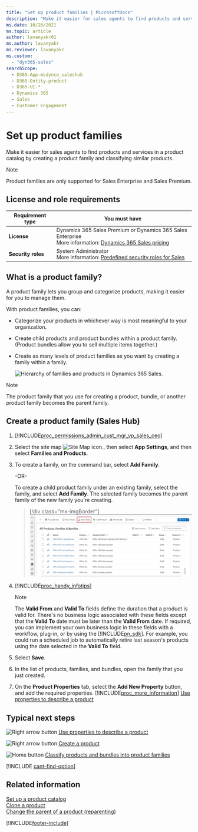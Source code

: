 ```yaml
---
title: "Set up product families | MicrosoftDocs"
description: "Make it easier for sales agents to find products and services in a product catalog by creating a product family and classifying similar products"
ms.date: 10/26/2021
ms.topic: article
author: lavanyakr01
ms.author: lavanyakr
ms.reviewer: lavanyakr
ms.custom: 
  - "dyn365-sales"
searchScope: 
  - D365-App-msdynce_saleshub
  - D365-Entity-product
  - D365-UI-*
  - Dynamics 365
  - Sales
  - Customer Engagement
---
```

# Set up product families 

Make it easier for sales agents to find products and services in a product catalog by creating a product family and classifying similar products.

> [!NOTE]
> Product families are only supported for Sales Enterprise and Sales Premium.

## License and role requirements
| Requirement type | You must have |  
|-----------------------|---------|
| **License** | Dynamics 365 Sales Premium or Dynamics 365 Sales Enterprise  <br>More information: [Dynamics 365 Sales pricing](https://dynamics.microsoft.com/sales/pricing/) |
| **Security roles** | System Administrator <br> More information: [Predefined security roles for Sales](security-roles-for-sales.md)|


## What is a product family?

A product family lets you group and categorize products, making it easier for you to manage them.  
  
With product families, you can:  
  
- Categorize your products in whichever way is most meaningful to your organization.  
  
- Create child products and product bundles within a product family. (Product bundles allow you to sell multiple items together.)  
  
- Create as many levels of product families as you want by creating a family within a family.  
  
  ![Hierarchy of families and products in Dynamics 365 Sales.](media/v7-product-hierarchy.png "Hierarchy of families and products in Dynamics 365 Sales")  
  
> [!NOTE]
> The product family that you use for creating a product, bundle, or another product family becomes the parent family.   

## Create a product family (Sales Hub)

1. [!INCLUDE[proc_permissions_admin_cust_mgr_vp_sales_ceo](../includes/proc-permissions-admin-cust-mgr-vp-sales-ceo.md)]  
  
2. Select the site map ![Site Map icon.](media/site-map-icon.png "Site map icon"), then select **App Settings**, and then select **Families and Products**. 
  
3. To create a family, on the command bar, select **Add Family**.  
  
    -OR-  
  
    To create a child product family under an existing family, select the family, and select **Add Family**. The selected family becomes the parent family of the new family you're creating.  
  
    > [!div class="mx-imgBorder"]
    > ![List of products with Add Family button.](media/add-family.png "List of products with Add Family button")  
  
4. [!INCLUDE[proc_handy_infotips](../includes/proc-handy-infotips.md)]  
  
   > [!NOTE]
   > The **Valid From** and **Valid To** fields define the duration that a product is valid for. There's no business logic associated with these fields except that the **Valid To** date must be later than the **Valid From** date. If required, you can implement your own business logic in these fields with a workflow, plug-in, or by using the [!INCLUDE[pn_sdk](../includes/pn-sdk.md)]. For example, you could run a scheduled job to automatically retire last season's products using the date selected in the **Valid To** field.  
  
5. Select **Save**.  
  
6. In the list of products, families, and bundles, open the family that you just created.  
  
7. On the **Product Properties** tab, select the **Add New Property** button, and add the required properties. [!INCLUDE[proc_more_information](../includes/proc-more-information.md)] [Use properties to describe a product](use-properties-describe-product.md)  

 
## Typical next steps  
 ![Right arrow button](media/walkthrough-orange-right-arrow.png "Right arrow button") [Use properties to describe a product](use-properties-describe-product.md)  
  
 ![Right arrow button](media/walkthrough-orange-right-arrow.png "Right arrow button") [Create a product](create-product-sales.md)  
  
 ![Home button](media/walkthrough-home.png "Home button") [Classify products and bundles into product families](create-product-bundles-sell-multiple-items-together.md)  

[!INCLUDE [cant-find-option](../includes/cant-find-option.md)]

## Related information  
 [Set up a product catalog](set-up-product-catalog-walkthrough.md)   
 [Clone a product](clone-product.md)<br>
 [Change the parent of a product (reparenting)](change-product-parent.md)  


[!INCLUDE[footer-include](../includes/footer-banner.md)]
